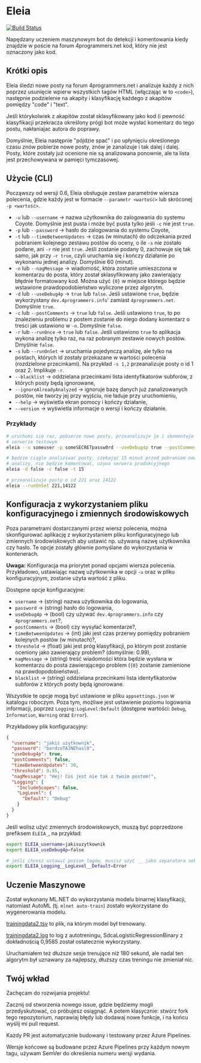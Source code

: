 # Eleia

[![Build Status](https://dev.azure.com/ktos/Eleia/_apis/build/status/ktos.Eleia?branchName=master)](https://dev.azure.com/ktos/Eleia/_build/latest?definitionId=5&branchName=master)

Napędzany uczeniem maszynowym bot do detekcji i komentowania kiedy znajdzie
w poście na forum 4programmers.net kod, który nie jest oznaczony jako kod.

## Krótki opis

Eleia śledzi nowe posty na forum 4programmers.net i analizuje każdy z nich
poprzez usunięcie wpierw wszystkich tagów HTML (włączając w to `<code>`),
następnie podzielenie na akapity i klasyfikację każdego z akapitów pomiędzy
"code" i "text".

Jeśli którykolwiek z akapitów został sklasyfikowany jako kod (i pewność
klasyfikacji przekracza określony próg) bot może wysłać komentarz do tego postu,
nakłaniajac autora do poprawy.

Domyślnie, Eleia następnie "pójdzie spać" i po upłynięciu określonego czasu
znów pobierze nowe posty, znów je zanalizuje i tak dalej i dalej. Posty, które
zostały już ocenione nie są analizowana ponownie, ale ta lista jest
przechowywana w pamięci tymczasowej.

## Użycie (CLI)

Począwszy od wersji 0.6, Eleia obsługuje zestaw parametrów wiersza polecenia,
gdzie każdy jest w formacie `--parametr <wartość>` lub skróconej `-p <wartość>`.

* `-u` lub `--username` -> nazwa użytkownika do zalogowania do systemu Coyote.
Domyślnie jest pusta i może być pusta tylko jeśli `-c` nie jest `true`.
* `-p` lub `--password` -> hasło do zalogowania do systemu Coyote,
* `-t` lub `--timeBetweenUpdates` -> czas (w minutach) do odczekania przed
pobraniem kolejnego zestawu postów do oceny, o ile `-s` nie zostało podane,
ani `-r` nie jest `true`. Jeśli zostanie podany 0, zachowuje się tak samo, jak
przy `-r true`, czyli uruchamia się i kończy działanie po wykonaniu jednej
analizy. Domyślnie 60 (minut).
* `-n` lub `--nagMessage` -> wiadomość, która zostanie umieszczona w komentarzu
do posta, który został sklasyfikowany jako zawierający błędnie formatowany kod.
Można użyć `{0}` w miejsce którego będzie wstawione prawdopodobieństwo wyliczone
przez algorytm.
* `-d` lub `--useDebug4p` -> `true` lub `false`. Jeśli ustawione `true`,
będzie wykorzystany `dev.4programmers.info`' zamiast `4programmers.net`.
Domyślnie `true`.
* `-c` lub `--postComments` -> `true` lub `false`. Jeśli ustawiono `true`, to po
znalezieniu problemu z postem zostanie do niego dodany komentarz o treści jak
ustawiono w `-n`. Domyślnie `false`.
* `-r` lub `--runOnce` -> `true` lub `false`. Jeśli ustawiono `true` to
aplikacja wykona analizę tylko raz, na raz pobranym zestawie nowych postów.
Dmyślnie `false`.
* `-s` lub `--runOnSet` -> uruchamia pojedynczą analizę, ale tylko na postach,
których id zostały przekazane w wartości polecenia (rozdzielone przecinkami).
Na przykład `-s 1,2` przeanalizuje posty o id 1 oraz 2. Implikuje `-r`.
* `--blacklist` -> oddzielana przecinkami lista identyfikatorów subforów, z
których posty będą ignorowane,
* `--ignoreAlreadyAnalyzed` -> ignoruje bazę danych już zanalizowanych postów,
nie tworzy jej przy wyjściu, nie ładuje przy uruchomieniu,
* `--help` -> wyświetla ekran pomocy i kończy działanie,
* `--version` -> wyświetla informacje o wersji i kończy działanie.

### Przykłady

```bash
# uruchomi się raz, pobierze nowe posty, przeanalizuje je i skomentuje - na
# serwerze testowym
eleia --u someuser -p someSECRETpassw0rd --useDebug4p true --postComments true --runOnce true

# będzie ciągle analiziwać posty, czekając 15 minut przed pobraniem nowych do
# analizy, nie będzie komentować, używa serwera produkcyjnego
eleia -d false -c false -t 15

# przeanalizuje posty o id 221 oraz 14122
eleia --runOnSet 221,14122
```

## Konfiguracja z wykorzystaniem pliku konfiguracyjnego i zmiennych środowiskowych

Poza parametrami dostarczanymi przez wiersz polecenia, można skonfigurować
aplikację z wykorzystaniem pliku konfiguracyjnego lub zmiennych środowiskowych
aby ustawić np. używaną nazwę użytkownika czy hasło. Te opcje zostały głównie
pomyślane do wykorzystania w kontenerach.

**Uwaga:** Konfiguracja ma priorytet ponad opcjami wiersza polecenia. Przykładowo,
ustawiając nazwę użytkownika w opcji `-u` oraz w pliku konfiguracyjnym, zostanie
użyta wartość z pliku.

Dostępne opcje konfiguracyjne:

* `username` -> (string) nazwa użytkownika do logowania,
* `password` -> (string) hasło do logowania,
* `useDebug4p` -> (bool) czy używać `dev.4programmers.info` czy `4programmers.net`?,
* `postComments` -> (bool) czy wysyłać komentarze?,
* `timeBetweenUpdates` -> (int) jaki jest czas przerwy pomiędzy pobraniem kolejnych
postów (w minutach)?,
* `threshold` -> (float) jaki jest próg klasyfikacji, po którym post zostanie
oceniony jako zawierający problem? (domyślnie: 0.99),
* `nagMessage` -> (string) treść wiadomości która będzie wysłana w komentarzu
do posta zawierającego problem (`{0}` zostanie zamienione na prawdopodobieństwo).
* `blacklist` -> (string) oddzielana przecinkami lista identyfikatorów subforów
z których posty będą ignorowane.

Wszystkie te opcje mogą być ustawione w pliku `appsettings.json` w katalogu
roboczym. Poza tym, możliwe jest ustawienie poziomu logowania informacji, poprzez `Logging:LogLevel:Default` (dostępne wartości: `Debug`, `Information`, `Warning`
oraz `Error`).

Przykładowy plik konfiguracyjny:

```json
{
  "username": "jakiś użytkownik",
  "password": "bardzoTAJNEhasl0",
  "useDebug4p": true,
  "postComments": false,
  "timeBetweenUpdates": 30,
  "threshold": 0.95,
  "nagMessage": "Hej! Coś jest nie tak z twoim postem!",
  "Logging": {
    "IncludeScopes": false,
    "LogLevel": {
      "Default": "Debug"
    }
  }
}
```

Jeśli wolisz użyć zmiennych środowiskowych, muszą być poprzedzone prefiksem
`ELEIA_`, na przykład:

```bash
export ELEIA_username=jakisuzytkownik
export ELEIA_useDebug4p=false

# jeśli chcesz ustawić poziom logów, musisz użyć __ jako separatora sekcji
export ELEIA_Logging__LogLevel__Default=Error
```

## Uczenie Maszynowe

Został wykonany ML.NET do wykorzystania modelu binarnej klasyfikacji, natomiast
AutoML (tj. `mlnet auto-train`) zostało wykorzystane do wygenerowania modelu.

[trainingdata2.tsv](https://github.com/ktos/Eleia/blob/master/trainingdata2.tsv)
to plik, na którym model był trenowany.

[trainingdata2.log](https://github.com/ktos/Eleia/blob/master/trainingdata2.log)
to log z autotreningu, SdcaLogisticRegressionBinary z dokładnością 0,9585 został
ostatecznie wykorzystany.

Uruchamiałem też dłuższe sesje trenujące niż 180 sekund, ale nadal ten algorytm
był uznawany za najlepszy, dłuższy czas treningu nie zmieniał nic.

## Twój wkład

Zachęcam do rozwijania projektu!

Zacznij od stworzenia nowego issue, gdzie będziemy mogli przedyskutować, co
próbujesz osiągnąć. A potem klasycznie: stwórz fork tego repozytorium,
naprawiaj błędy lub dodawaj nowe funkcje, i na końcu wyślij mi pull request.

Każdy PR jest automatycznie budowany i testowany przez Azure Pipelines.

Wersje końcowe są budowane przez Azure Pipelines przy każdym nowym tagu,
używam SemVer do określenia numeru wersji wydania.
